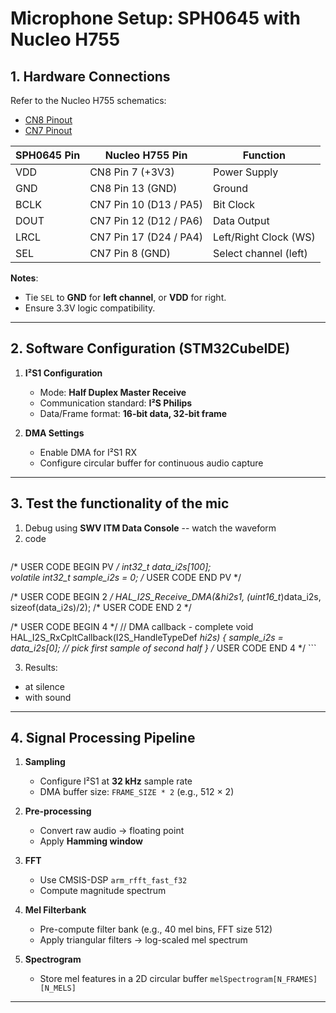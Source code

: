 
# Microphone Setup: SPH0645 with Nucleo H755

## 1. Hardware Connections

Refer to the Nucleo H755 schematics:  
- [CN8 Pinout](https://github.com/HuiLing226/Lim_Doc/blob/main/Nucleo_H755/ref/Sch_CN8.png)  
- [CN7 Pinout](https://github.com/HuiLing226/Lim_Doc/blob/main/Nucleo_H755/ref/Sch_CN7.png)  

| SPH0645 Pin | Nucleo H755 Pin | Function |
|-------------|-----------------|----------|
| VDD         | CN8 Pin 7 (+3V3) | Power Supply |
| GND         | CN8 Pin 13 (GND) | Ground |
| BCLK        | CN7 Pin 10 (D13 / PA5) | Bit Clock |
| DOUT        | CN7 Pin 12 (D12 / PA6) | Data Output |
| LRCL        | CN7 Pin 17 (D24 / PA4) | Left/Right Clock (WS) |
| SEL         | CN7 Pin 8 (GND) | Select channel (left) |

**Notes**:  
- Tie `SEL` to **GND** for **left channel**, or **VDD** for right.  
- Ensure 3.3V logic compatibility.  

---

## 2. Software Configuration (STM32CubeIDE)

1. **I²S1 Configuration**
   - Mode: **Half Duplex Master Receive**
   - Communication standard: **I²S Philips**
   - Data/Frame format: **16-bit data, 32-bit frame**

2. **DMA Settings**
   - Enable DMA for I²S1 RX  
   - Configure circular buffer for continuous audio capture
     
---

## 3. Test the functionality of the mic
1. Debug using **SWV ITM Data Console** -- watch the waveform
2. code
    ```c
/* USER CODE BEGIN PV */
int32_t data_i2s[100];          
volatile int32_t sample_i2s = 0; 
/* USER CODE END PV */

/* USER CODE BEGIN 2 */
HAL_I2S_Receive_DMA(&hi2s1, (uint16_t*)data_i2s, sizeof(data_i2s)/2);
/* USER CODE END 2 */

/* USER CODE BEGIN 4 */
// DMA callback - complete
void HAL_I2S_RxCpltCallback(I2S_HandleTypeDef *hi2s) {
    sample_i2s = data_i2s[0];  // pick first sample of second half
}
/* USER CODE END 4 */
    ```

3. Results:
- at silence
- with sound

---

## 4. Signal Processing Pipeline

1. **Sampling**
   - Configure I²S1 at **32 kHz** sample rate  
   - DMA buffer size: `FRAME_SIZE * 2` (e.g., 512 × 2)

2. **Pre-processing**
   - Convert raw audio → floating point
   - Apply **Hamming window**

3. **FFT**
   - Use CMSIS-DSP `arm_rfft_fast_f32`
   - Compute magnitude spectrum

4. **Mel Filterbank**
   - Pre-compute filter bank (e.g., 40 mel bins, FFT size 512)
   - Apply triangular filters → log-scaled mel spectrum

5. **Spectrogram**
   - Store mel features in a 2D circular buffer `melSpectrogram[N_FRAMES][N_MELS]`

---
